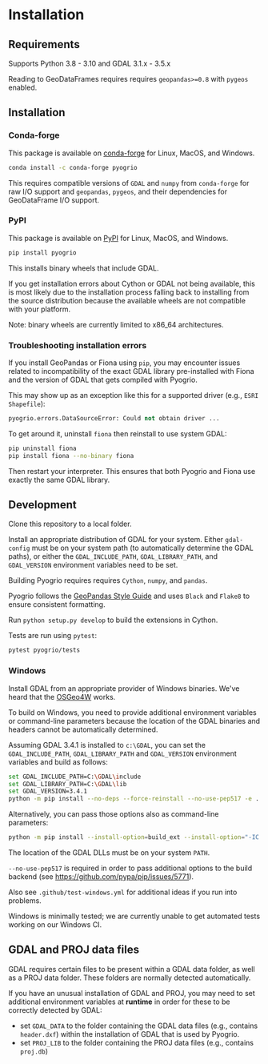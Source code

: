 # Installation

## Requirements

Supports Python 3.8 - 3.10 and GDAL 3.1.x - 3.5.x

Reading to GeoDataFrames requires requires `geopandas>=0.8` with `pygeos` enabled.

## Installation

### Conda-forge

This package is available on [conda-forge](https://anaconda.org/conda-forge/pyogrio)
for Linux, MacOS, and Windows.

```bash
conda install -c conda-forge pyogrio
```

This requires compatible versions of `GDAL` and `numpy` from `conda-forge` for
raw I/O support and `geopandas`, `pygeos`, and their dependencies for GeoDataFrame
I/O support.

### PyPI

This package is available on [PyPI](https://pypi.org/project/pyogrio/) for Linux,
MacOS, and Windows.

```bash
pip install pyogrio
```

This installs binary wheels that include GDAL.

If you get installation errors about Cython or GDAL not being available, this is
most likely due to the installation process falling back to installing from the
source distribution because the available wheels are not compatible with your
platform.

Note: binary wheels are currently limited to x86_64 architectures.

### Troubleshooting installation errors

If you install GeoPandas or Fiona using `pip`, you may encounter issues related
to incompatibility of the exact GDAL library pre-installed with Fiona and the
version of GDAL that gets compiled with Pyogrio.

This may show up as an exception like this for a supported driver (e.g.,
`ESRI Shapefile`):

```Python
pyogrio.errors.DataSourceError: Could not obtain driver ...
```

To get around it, uninstall `fiona` then reinstall to use system GDAL:

```bash
pip uninstall fiona
pip install fiona --no-binary fiona
```

Then restart your interpreter. This ensures that both Pyogrio and Fiona use
exactly the same GDAL library.

## Development

Clone this repository to a local folder.

Install an appropriate distribution of GDAL for your system. Either
`gdal-config` must be on your system path (to automatically determine the
GDAL paths), or either the `GDAL_INCLUDE_PATH`, `GDAL_LIBRARY_PATH`, and
`GDAL_VERSION` environment variables need to be set.

Building Pyogrio requires requires `Cython`, `numpy`, and `pandas`.

Pyogrio follows the
[GeoPandas Style Guide](https://geopandas.org/en/stable/community/contributing.html#style-guide-linting) and uses `Black` and `Flake8` to ensure consistent
formatting.

Run `python setup.py develop` to build the extensions in Cython.

Tests are run using `pytest`:

```bash
pytest pyogrio/tests
```

### Windows

Install GDAL from an appropriate provider of Windows binaries. We've heard that
the [OSGeo4W](https://trac.osgeo.org/osgeo4w/) works.

To build on Windows, you need to provide additional environment variables or
command-line parameters because the location of the GDAL binaries and headers
cannot be automatically determined.

Assuming GDAL 3.4.1 is installed to `c:\GDAL`, you can set the `GDAL_INCLUDE_PATH`,
`GDAL_LIBRARY_PATH` and `GDAL_VERSION` environment variables and build as follows:

```bash
set GDAL_INCLUDE_PATH=C:\GDAL\include
set GDAL_LIBRARY_PATH=C:\GDAL\lib
set GDAL_VERSION=3.4.1
python -m pip install --no-deps --force-reinstall --no-use-pep517 -e . -v
```

Alternatively, you can pass those options also as command-line parameters:

```bash
python -m pip install --install-option=build_ext --install-option="-IC:\GDAL\include" --install-option="-lgdal_i" --install-option="-LC:\GDAL\lib" --install-option="--gdalversion=3.4.1" --no-deps --force-reinstall --no-use-pep517 -e . -v
```

The location of the GDAL DLLs must be on your system `PATH`.

`--no-use-pep517` is required in order to pass additional options to the build
backend (see https://github.com/pypa/pip/issues/5771).

Also see `.github/test-windows.yml` for additional ideas if you run into problems.

Windows is minimally tested; we are currently unable to get automated tests
working on our Windows CI.

## GDAL and PROJ data files

GDAL requires certain files to be present within a GDAL data folder, as well
as a PROJ data folder. These folders are normally detected automatically.

If you have an unusual installation of GDAL and PROJ, you may need to set
additional environment variables at **runtime** in order for these to be
correctly detected by GDAL:

-   set `GDAL_DATA` to the folder containing the GDAL data files (e.g., contains `header.dxf`)
    within the installation of GDAL that is used by Pyogrio.
-   set `PROJ_LIB` to the folder containing the PROJ data files (e.g., contains `proj.db`)
